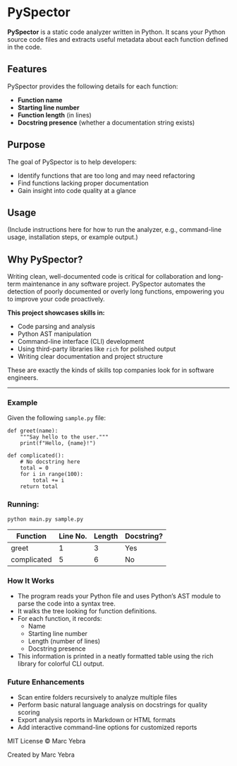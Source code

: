 # PySpector

**PySpector** is a static code analyzer written in Python. It scans your Python source code files and extracts useful metadata about each function defined in the code.

## Features

PySpector provides the following details for each function:

- **Function name**
- **Starting line number**
- **Function length** (in lines)
- **Docstring presence** (whether a documentation string exists)

## Purpose

The goal of PySpector is to help developers:

- Identify functions that are too long and may need refactoring
- Find functions lacking proper documentation
- Gain insight into code quality at a glance

## Usage

(Include instructions here for how to run the analyzer, e.g., command-line usage, installation steps, or example output.)

## Why PySpector?

Writing clean, well-documented code is critical for collaboration and long-term maintenance in any software project. PySpector automates the detection of poorly documented or overly long functions, empowering you to improve your code proactively.

**This project showcases skills in:**

- Code parsing and analysis
- Python AST manipulation
- Command-line interface (CLI) development
- Using third-party libraries like `rich` for polished output
- Writing clear documentation and project structure

These are exactly the kinds of skills top companies look for in software engineers.

---

<h3>Example</h3>
<p>Given the following <code>sample.py</code> file:</p>

<pre><code>def greet(name):
    """Say hello to the user."""
    print(f"Hello, {name}!")

def complicated():
    # No docstring here
    total = 0
    for i in range(100):
        total += i
    return total
</code></pre>

<h3>Running:</h3>
<p><code>python main.py sample.py</code></p>

<table>
  <thead>
    <tr>
      <th>Function</th>
      <th>Line No.</th>
      <th>Length</th>
      <th>Docstring?</th>
    </tr>
  </thead>
  <tbody>
    <tr>
      <td>greet</td>
      <td>1</td>
      <td>3</td>
      <td>Yes</td>
    </tr>
    <tr>
      <td>complicated</td>
      <td>5</td>
      <td>6</td>
      <td>No</td>
    </tr>
  </tbody>
</table>

<h3>How It Works</h3>
<ul>
  <li>The program reads your Python file and uses Python’s AST module to parse the code into a syntax tree.</li>
  <li>It walks the tree looking for function definitions.</li>
  <li>For each function, it records:
    <ul>
      <li>Name</li>
      <li>Starting line number</li>
      <li>Length (number of lines)</li>
      <li>Docstring presence</li>
    </ul>
  </li>
  <li>This information is printed in a neatly formatted table using the rich library for colorful CLI output.</li>
</ul>

<h3>Future Enhancements</h3>
<ul>
  <li>Scan entire folders recursively to analyze multiple files</li>
  <li>Perform basic natural language analysis on docstrings for quality scoring</li>
  <li>Export analysis reports in Markdown or HTML formats</li>
  <li>Add interactive command-line options for customized reports</li>
</ul>

<p>MIT License © Marc Yebra</p>

<p>Created by Marc Yebra</p>
